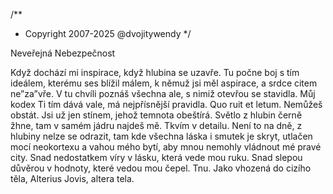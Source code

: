 /**
* Copyright 2007-2025 @dvojitywendy
*/

Neveřejná Nebezpečnost

Když dochází mi inspirace,
když hlubina se uzavře.
Tu počne boj s tím ideálem,
kterému ses blížil málem,
k němuž jsi měl aspirace,
a srdce citem ne”za”vře.
V tu chvíli poznáš všechna ale,
s nimiž otevřou se stavidla.
Můj kodex Ti tím dává vale,
má nejpřísnější pravidla.
Quo ruit et letum.
Nemůžeš obstát.
Jsi už jen stínem, jehož temnota obeštírá.
Světlo z hlubin černě žhne,
tam v samém jádru najdeš mě.
Tkvím v detailu.
Není to na dně, z hlubiny nelze se odrazit,
tam kde všechna láska i smutek je skryt,
utlačen mocí neokortexu a vahou mého bytí,
aby mnou nemohly vládnout mé pravé city.
Snad nedostatkem víry v lásku,
která vede mou ruku.
Snad slepou důvěrou v hodnoty,
které vedou mou čepel.
Tnu.
Jako vhozená do cizího těla,
Alterius Jovis, altera tela.
